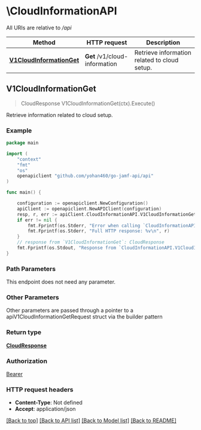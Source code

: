# \CloudInformationAPI

All URIs are relative to */api*

Method | HTTP request | Description
------------- | ------------- | -------------
[**V1CloudInformationGet**](CloudInformationAPI.md#V1CloudInformationGet) | **Get** /v1/cloud-information | Retrieve information related to cloud setup. 



## V1CloudInformationGet

> CloudResponse V1CloudInformationGet(ctx).Execute()

Retrieve information related to cloud setup. 



### Example

```go
package main

import (
	"context"
	"fmt"
	"os"
	openapiclient "github.com/yohan460/go-jamf-api/api"
)

func main() {

	configuration := openapiclient.NewConfiguration()
	apiClient := openapiclient.NewAPIClient(configuration)
	resp, r, err := apiClient.CloudInformationAPI.V1CloudInformationGet(context.Background()).Execute()
	if err != nil {
		fmt.Fprintf(os.Stderr, "Error when calling `CloudInformationAPI.V1CloudInformationGet``: %v\n", err)
		fmt.Fprintf(os.Stderr, "Full HTTP response: %v\n", r)
	}
	// response from `V1CloudInformationGet`: CloudResponse
	fmt.Fprintf(os.Stdout, "Response from `CloudInformationAPI.V1CloudInformationGet`: %v\n", resp)
}
```

### Path Parameters

This endpoint does not need any parameter.

### Other Parameters

Other parameters are passed through a pointer to a apiV1CloudInformationGetRequest struct via the builder pattern


### Return type

[**CloudResponse**](CloudResponse.md)

### Authorization

[Bearer](../README.md#Bearer)

### HTTP request headers

- **Content-Type**: Not defined
- **Accept**: application/json

[[Back to top]](#) [[Back to API list]](../README.md#documentation-for-api-endpoints)
[[Back to Model list]](../README.md#documentation-for-models)
[[Back to README]](../README.md)

